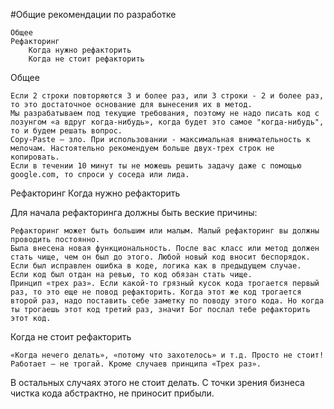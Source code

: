 #Общие рекомендации по разработке

    Общее
    Рефакторинг
        Когда нужно рефакторить
        Когда не стоит рефакторить

Общее

    Если 2 строки повторяются 3 и более раз, или 3 строки - 2 и более раз, то это достаточное основание для вынесения их в метод.
    Мы разрабатываем под текущие требования, поэтому не надо писать код с лозунгом «а вдруг когда-нибудь», когда будет это самое "когда-нибудь", то и будем решать вопрос.
    Copy-Paste – зло. При использовании - максимальная внимательность к мелочам. Настоятельно рекомендуем больше двух-трех строк не копировать.
    Если в течении 10 минут ты не можешь решить задачу даже с помощью google.com, то спроси у соседа или лида.

Рефакторинг
Когда нужно рефакторить

Для начала рефакторинга должны быть веские причины:

    Рефакторинг может быть большим или малым. Малый рефакторинг вы должны проводить постоянно.
    Была внесена новая функциональность. После вас класс или метод должен стать чище, чем он был до этого. Любой новый код вносит беспорядок.
    Если был исправлен ошибка в коде, логика как в предыдущем случае.
    Если код был отдан на ревью, то код обязан стать чище.
    Принцип «трех раз». Если какой-то грязный кусок кода трогается первый раз, то это еще не повод рефакторить. Когда этот же код трогается второй раз, надо поставить себе заметку по поводу этого кода. Но когда ты трогаешь этот код третий раз, значит Бог послал тебе рефакторить этот код.

Когда не стоит рефакторить

    «Когда нечего делать», «потому что захотелось» и т.д. Просто не стоит!
    Работает – не трогай. Кроме случаев принципа «Трех раз».

В остальных случаях этого не стоит делать. С точки зрения бизнеса чистка кода абстрактно, не приносит прибыли.

